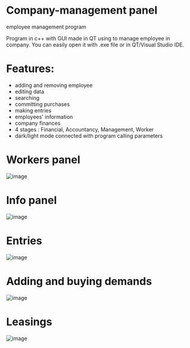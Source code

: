  # **Company-management panel** 
employee management program

Program in c++ with GUI made in QT using to manage employee in company. You can easily open it with .exe file or in QT/Visual Studio IDE.

# **Features:**
- adding and removing employee
- editing data
- searching
- committing purchases
- making entries
- employees' information
- company finances
- 4 stages : Financial, Accountancy, Management, Worker
- dark/light mode connected with program calling parameters


# **Workers panel**

![image](https://github.com/shaayy187/company-management/assets/146937483/717f4b10-679d-49b0-8312-038e820f9eaf)

# **Info panel**

![image](https://github.com/shaayy187/company-management/assets/146937483/18267f98-7032-43f5-b0df-5d1a1ea5bfeb)

# **Entries**

![image](https://github.com/shaayy187/company-management/assets/146937483/629ef490-e341-4660-a1f5-6159722ee862)

# **Adding and buying demands**

![image](https://github.com/shaayy187/company-management/assets/146937483/bdadd654-7647-463c-b8cc-9078c8c39718)


# **Leasings**

![image](https://github.com/shaayy187/company-management/assets/146937483/2b647b22-a728-4ebd-8e3d-2fd0b20d579c)


